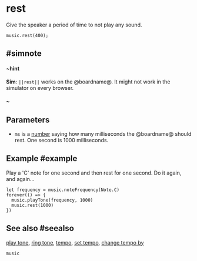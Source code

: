 # rest

Give the speaker a period of time to not play any sound.

```sig
music.rest(400);
```
## #simnote
#### ~hint
**Sim**: ``||rest||`` works on the @boardname@. It might not work in the simulator on every browser.
#### ~

## Parameters

* ``ms`` is a [number](/types/number) saying how many
  milliseconds the @boardname@ should rest. One second is 1000
  milliseconds.

## Example #example

Play a 'C' note for one second and then rest for one second. Do it again, and again...

```blocks
let frequency = music.noteFrequency(Note.C)
forever(() => {
  music.playTone(frequency, 1000)
  music.rest(1000)
})
```

## See also #seealso

[play tone](/reference/music/play-tone), [ring tone](/reference/music/ring-tone),
[tempo](/reference/music/tempo), [set tempo](/reference/music/set-tempo),
[change tempo by](/reference/music/change-tempo-by)

```package
music
```
